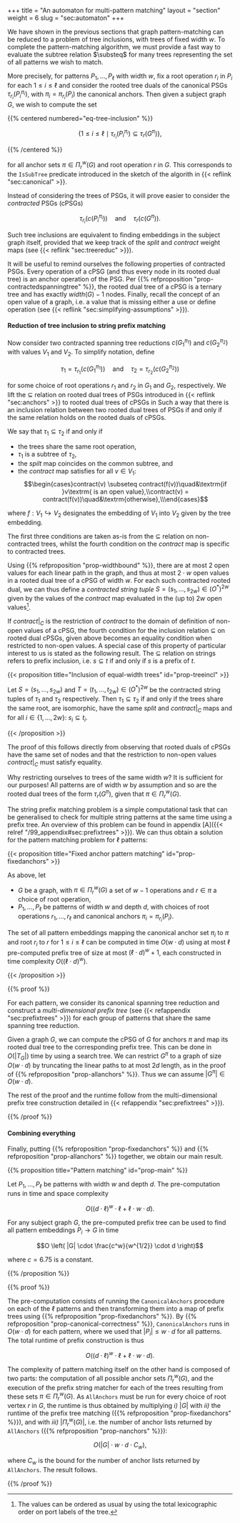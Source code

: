 +++
title = "An automaton for multi-pattern matching"
layout = "section"
weight = 6
slug = "sec:automaton"
+++

We have shown in the previous sections that graph pattern-matching can be
reduced to a problem of tree inclusions, with trees of fixed width $w$. To
complete the pattern-matching algorithm, we must provide a fast way to evaluate
the subtree relation $\substeq$ for many trees representing the set of all
patterns we wish to match.

More precisely, for patterns $P_1, \dots, P_\ell$ with width $w$, fix a root
operation $r_i$ in $P_i$ for each $1 \leqslant i \leqslant \ell$ and consider
the rooted tree duals of the canonical PSGs $\tau_{r_i}(P_i^{\pi_i})$, with
$\pi_i = \pi_{r_i}(P_i)$ the canonical anchors. Then given a subject graph $G$,
we wish to compute the set

{{% centered numbered="eq-tree-inclusion" %}}

$$\{1 \leqslant i \leqslant \ell \mid \tau_{r_i}(P_i^{\pi_i}) \subseteq \tau_r(G^\pi)\},$$

{{% /centered %}}

for all anchor sets $\pi \in \Pi_r^w(G)$ and root operation $r$ in $G$. This
corresponds to the `IsSubTree` predicate introduced in the sketch of the
algorith in {{< reflink "sec:canonical" >}}.

Instead of considering the trees of PSGs, it will prove easier to consider the
_contracted_ PSGs (cPSGs)

$$\tau_{r_i}(c(P_i^{\pi_i}))\quad\textrm{and}\quad \tau_r(c(G^\pi)).$$

Such tree inclusions are equivalent to finding embeddings in the subject graph
itself, provided that we keep track of the $split$ and $contract$ weight maps
(see {{< reflink "sec:treereduc" >}}).

It will be useful to remind ourselves the following properties of contracted
PSGs. Every operation of a cPSG (and thus every node in its rooted dual tree) is
an anchor operation of the PSG. Per
{{% refproposition "prop-contractedspanningtree" %}}, the rooted dual tree of a
cPSG is a ternary tree and has exactly $width(G) - 1$ nodes. Finally, recall the
concept of an open value of a graph, i.e. a value that is missing either a use
or define operation (see {{< reflink "sec:simplifying-assumptions" >}}).

#### Reduction of tree inclusion to string prefix matching

Now consider two contracted spanning tree reductions $c(G_1^{\pi_1})$ and
$c(G_2^{\pi_2})$ with values $V_1$ and $V_2$. To simplify notation, define

$$\tau_1 = \tau_{r_1}(c(G_1^{\pi_1})) \quad\textrm{and}\quad \tau_2 = \tau_{r_2}(c(G_2^{\pi_2}))$$

for some choice of root operations $r_1$ and $r_2$ in $G_1$ and $G_2$,
respectively. We lift the $\subseteq$ relation on rooted dual trees of PSGs
introduced in {{< reflink "sec:anchors" >}} to rooted dual trees of cPSGs in
Such a way that there is an inclusion relation between two rooted dual trees of
PSGs if and only if the same relation holds on the rooted duals of cPSGs.

We say that $\tau_1 \subseteq \tau_2$ if and only if

- the trees share the same root operation,
- $\tau_1$ is a subtree of $\tau_2$,
- the $spilt$ map coincides on the common subtree, and
- the $contract$ map satisfies for all $v \in V_1$:
  $$\begin{cases}contract(v) \subseteq contract(f(v))\quad&\textrm{if }v\textrm{ is an open value},\\contract(v) = contract(f(v))\quad&\textrm{otherwise},\\\end{cases}$$

where $f: V_1 \hookrightarrow V_2$ designates the embedding of $V_1$ into $V_2$
given by the tree embedding.

The first three conditions are taken as-is from the $\subseteq$ relation on
non-contracted trees, whilst the fourth condition on the $contract$ map is
specific to contracted trees.

Using {{% refproposition "prop-widthbound" %}}, there are at most 2 open values
for each linear path in the graph, and thus at most $2 \cdot w$ open values in a
rooted dual tree of a cPSG of width $w$. For each such contracted rooted dual,
we can thus define a _contracted string tuple_
$S = (s_1, \dots, s_{2w}) \in (O^\ast)^{2w}$ given by the values of the
$contract$ map evaluated in the (up to) $2w$ open values[^noprobtotalorder].

If $contract|_C$ is the restriction of $contract$ to the domain of definition of
non-open values of a cPSG, the fourth condition for the inclusion relation
$\subseteq$ on rooted dual cPSGs, given above becomes an equality condition when
restricted to non-open values. A special case of this property of particular
interest to us is stated as the following result. The $\subseteq$ relation on
strings refers to prefix inclusion, i.e. $s \subseteq t$ if and only if $s$ is a
prefix of $t$.

[^noprobtotalorder]:
    The values can be ordered as usual by using the total lexicographic order on
    port labels of the tree.

<!-- prettier-ignore -->
{{< proposition title="Inclusion of equal-width trees" id="prop-treeincl" >}}

Let $S = (s_1, \dots, s_{2w})$ and $T = (t_1, \dots, t_{2w}) \in (O^\ast)^{2w}$
be the contracted string tuples of $\tau_1$ and $\tau_2$ respectively. Then
$\tau_1 \subseteq \tau_2$ if and only if the trees share the same root, are
isomorphic, have the same $split$ and $contract|_C$ maps and for all
$i \in \{1, \dots, 2w\}$: $s_i \subseteq t_i$.

<!-- prettier-ignore -->
{{< /proposition >}}

The proof of this follows directly from observing that rooted duals of cPSGs
have the same set of nodes and that the restriction to non-open values
$contract|_C$ must satisfy equality.

Why restricting ourselves to trees of the same width $w$? It is sufficient for
our purposes! All patterns are of width $w$ by assumption and so are the rooted
dual trees of the form $\tau_r(G^\pi)$, given that $\pi \in \Pi_r^w(G)$.

The string prefix matching problem is a simple computational task that can be
generalised to check for multiple string patterns at the same time using a
prefix tree. An overview of this problem can be found in appendix
[A]({{< relref "/99_appendix#sec:prefixtrees" >}}). We can thus obtain a
solution for the pattern matching problem for $\ell$ patterns:

<!-- prettier-ignore -->
{{< proposition title="Fixed anchor pattern matching" id="prop-fixedanchors" >}}

As above, let

- $G$ be a graph, with $\pi \in \Pi_r^w(G)$ a set of $w - 1$ operations and
  $r \in \pi$ a choice of root operation,
- $P_1, \dots, P_\ell$ be patterns of width $w$ and depth $d$, with choices of
  root operations $r_1, \dots, r_\ell$ and canonical anchors
  $\pi_i = \pi_{r_i}(P_i).$

The set of all pattern embeddings mapping the canonical anchor set $\pi_i$ to
$\pi$ and root $r_i$ to $r$ for $1 \leq i \leq \ell$ can be computed in time
$O(w\cdot d)$ using at most $\ell$ pre-computed prefix tree of size at most
$(\ell \cdot d)^w + 1$, each constructed in time complexity
$O((\ell \cdot d)^w)$.

<!-- prettier-ignore -->
{{< /proposition >}}

<!-- prettier-ignore -->
{{% proof %}}

For each pattern, we consider its canonical spanning tree reduction and
construct a _multi-dimensional prefix tree_ (see
{{< refappendix "sec:prefixtrees" >}}) for each group of patterns that share the
same spanning tree reduction.

Given a graph $G$, we can compute the cPSG of $G$ for anchors $\pi$ and map its
rooted dual tree to the corresponding prefix tree. This can be done in
$O(|T_G|)$ time by using a search tree. We can restrict $G^\pi$ to a graph of
size $O(w \cdot d)$ by truncating the linear paths to at most $2d$ length, as in
the proof of {{% refproposition "prop-allanchors" %}}. Thus we can assume
$|G^\pi| \in O(w \cdot d)$.

The rest of the proof and the runtime follow from the multi-dimensional prefix
tree construction detailed in {{< refappendix "sec:prefixtrees" >}}).

<!-- prettier-ignore -->
{{% /proof %}}

#### Combining everything

Finally, putting {{% refproposition "prop-fixedanchors" %}} and
{{% refproposition "prop-allanchors" %}} together, we obtain our main result.

<!-- prettier-ignore -->
{{% proposition title="Pattern matching" id="prop-main" %}}

Let $P_1, \dots, P_\ell$ be patterns with width $w$ and depth $d$. The
pre-computation runs in time and space complexity

$$O \left( (d\cdot \ell)^w \cdot \ell + \ell \cdot w \cdot d \right).$$

For any subject graph $G$, the pre-computed prefix tree can be used to find all
pattern embeddings $P_i \to G$ in time

$$O \left( |G| \cdot \frac{c^w}{w^{1/2}} \cdot d \right)$$

where $c = 6.75$ is a constant.

<!-- prettier-ignore -->
{{% /proposition %}}

<!-- prettier-ignore -->
{{% proof %}}

The pre-computation consists of running the `CanonicalAnchors` procedure on each
of the $\ell$ patterns and then transforming them into a map of prefix trees
using {{% refproposition "prop-fixedanchors" %}}. By
{{% refproposition "prop-canonical-correctness" %}}, `CanonicalAnchors` runs in
$O(w\cdot d)$ for each pattern, where we used that $|P_i| \leqslant w \cdot d$
for all patterns. The total runtime of prefix construction is thus

$$O \left( (d\cdot \ell)^w \cdot \ell + \ell \cdot w \cdot d \right).$$

The complexity of pattern matching itself on the other hand is composed of two
parts: the computation of all possible anchor sets $\Pi_r^w(G)$, and the
execution of the prefix string matcher for each of the trees resulting from
these sets $\pi \in \Pi_r^w(G)$. As `AllAnchors` must be run for every choice of
root vertex $r$ in $G$, the runtime is thus obtained by multiplying _i)_ $|G|$
with _ii)_ the runtime of the prefix tree matching
({{% refproposition "prop-fixedanchors" %}}), and with _iii)_ $|\Pi_r^w(G)|$,
i.e. the number of anchor lists returned by `AllAnchors`
({{% refproposition "prop-nanchors" %}}):

$$O(|G| \cdot w \cdot d \cdot C_w ),$$

where $C_w$ is the bound for the number of anchor lists returned by
`AllAnchors`. The result follows.

<!-- prettier-ignore -->
{{% /proof %}}
